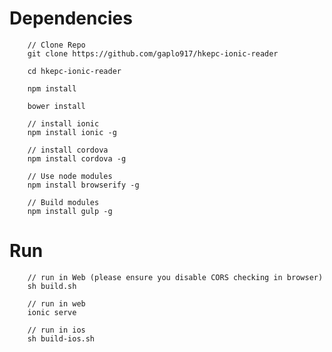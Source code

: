 # Dependencies

		// Clone Repo
		git clone https://github.com/gaplo917/hkepc-ionic-reader
		
		cd hkepc-ionic-reader
		
		npm install
		
		bower install
		
		// install ionic
		npm install ionic -g
		
		// install cordova
		npm install cordova -g

		// Use node modules
		npm install browserify -g
		
		// Build modules
		npm install gulp -g


# Run
		// run in Web (please ensure you disable CORS checking in browser)
		sh build.sh  
		
		// run in web
		ionic serve
		
		// run in ios
		sh build-ios.sh
        